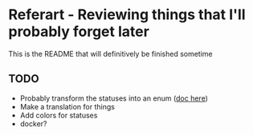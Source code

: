 # Referart - Reviewing things that I'll probably forget later

This is the README that will definitively be finished sometime

## TODO

- Probably transform the statuses into an enum ([doc here](https://filamentphp.com/docs/3.x/support/enums))
- Make a translation for things
- Add colors for statuses
- docker?
